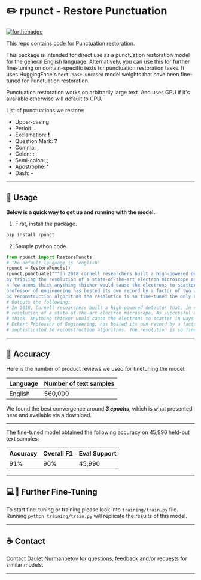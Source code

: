 # ✏️ rpunct - Restore Punctuation
[![forthebadge](https://forthebadge.com/images/badges/made-with-crayons.svg)]()

This repo contains code for Punctuation restoration.

This package is intended for direct use as a punctuation restoration model for the general English language. Alternatively, you can use this for further fine-tuning on domain-specific texts for punctuation restoration tasks.
It uses HuggingFace's `bert-base-uncased` model weights that have been fine-tuned for Punctuation restoration.

Punctuation restoration works on arbitrarily large text.
And uses GPU if it's available otherwise will default to CPU.

List of punctuations we restore:
* Upper-casing
* Period: **.**  
* Exclamation: **!** 
* Question Mark: **?** 
* Comma:  **,** 
* Colon:  **:** 
* Semi-colon: **;** 
* Apostrophe: **'** 
* Dash: **-** 

---------------------------
## 🚀 Usage
**Below is a quick way to get up and running with the model.**
1. First, install the package.
```bash
pip install rpunct
```
2. Sample python code.
```python
from rpunct import RestorePuncts
# The default language is 'english'
rpunct = RestorePuncts()
rpunct.punctuate("""in 2018 cornell researchers built a high-powered detector that in combination with an algorithm-driven process called ptychography set a world record
by tripling the resolution of a state-of-the-art electron microscope as successful as it was that approach had a weakness it only worked with ultrathin samples that were
a few atoms thick anything thicker would cause the electrons to scatter in ways that could not be disentangled now a team again led by david muller the samuel b eckert
professor of engineering has bested its own record by a factor of two with an electron microscope pixel array detector empad that incorporates even more sophisticated
3d reconstruction algorithms the resolution is so fine-tuned the only blurring that remains is the thermal jiggling of the atoms themselves""")
# Outputs the following:
# In 2018, Cornell researchers built a high-powered detector that, in combination with an algorithm-driven process called Ptychography, set a world record by tripling the
# resolution of a state-of-the-art electron microscope. As successful as it was, that approach had a weakness. It only worked with ultrathin samples that were a few atoms
# thick. Anything thicker would cause the electrons to scatter in ways that could not be disentangled. Now, a team again led by David Muller, the Samuel B. 
# Eckert Professor of Engineering, has bested its own record by a factor of two with an Electron microscope pixel array detector empad that incorporates even more
# sophisticated 3d reconstruction algorithms. The resolution is so fine-tuned the only blurring that remains is the thermal jiggling of the atoms themselves.
```

-----------------------------------------------
## 🎯 Accuracy
Here is the number of product reviews we used for finetuning the model:

| Language | Number of text samples|
| -------- | ----------------- |
| English  | 560,000           |

We found the best convergence around _**3 epochs**_, which is what presented here and available via a download.

-----------------------------------------------
The fine-tuned model obtained the following accuracy on 45,990 held-out text samples:

| Accuracy | Overall F1 | Eval Support |
| -------- | ---------------------- | ------------------- |
| 91%  | 90%                 | 45,990

-----------------------------------------------
## 💻🎯 Further Fine-Tuning

To start fine-tuning or training please look into `training/train.py` file.
Running `python training/train.py` will replicate the results of this model.

-----------------------------------------------
## ☕ Contact 
Contact [Daulet Nurmanbetov](daulet.nurmanbetov@gmail.com) for questions, feedback and/or requests for similar models.

-----------------------------------------------
